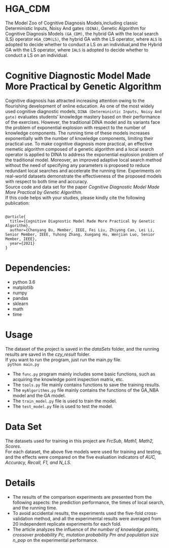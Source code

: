 # HGA_CDM
The Model Zoo of Cognitive Diagnosis Models,including classic Deterministic Inputs, Noisy And gates `(DINA)`, Genetic Algorithm for Cognitive Diagnosis Models `(GA_CDM)`, the hybrid GA with the local search (LS) operator `HGA_CDM(LS)`, the hybrid GA with the LS operator, where `ALS` is adopted to decide whether to conduct a LS on an individual,and the Hybrid GA with the LS operator, where `IALS` is adopted to decide whether to conduct a LS on an individual. 
# Cognitive Diagnostic Model Made More Practical by Genetic Algorithm
Cognitive diagnosis has attracted increasing attention owing to the flourishing development of online education. As one of the most widely used cognitive diagnostic models, `DINA (Deterministic Inputs, Noisy And gate)` evaluates students’ knowledge mastery based on their performance of the exercises. However, the traditional DINA model and its variants face the problem of exponential explosion with respect to the number of knowledge components. The running time of these models
increases exponentially with the number of knowledge components, limiting their practical use. To make cognitive diagnosis more practical, an effective memetic algorithm composed of a genetic algorithm and a local search operator is applied to DINA to address the exponential explosion problem of the traditional model. Moreover, an improved adaptive local search method without the need of specifying any parameters is proposed to reduce redundant local searches and accelerate the running time. Experiments on real-world datasets demonstrate the effectiveness of the proposed models with respect to both time and accuracy.  
Source code and data set for the paper *Cognitive Diagnostic Model Made More Practical by Genetic Algorithm*.  
If this code helps with your studies, please kindly cite the following publication:
```

@article{
  title={Cognitive Diagnostic Model Made More Practical by Genetic Algorithm},
  author={Chenyang Bu, Member, IEEE, Fei Liu, Zhiyong Cao, Lei Li, Senior Member, IEEE, Yuhong Zhang, Xuegang Hu, Wenjian Luo, Senior Member, IEEE},
  year={2021}
}
```
# Dependencies:
  * python 3.6
  * matplotlib
  * numpy
  * pandas
  * sklearn
  * math
  * time


# Usage
The dataset of the project is saved in the *dataSets* folder, and the running results are saved in the *czy_result* folder.  
If you want to run the program, just run the main.py file.  
` python main.py`  
* The `func.py` program mainly includes some basic functions, such as acquiring the knowledge point inspection matrix, etc. 
* The `tools.py` file mainly contains functions to save the training results.  
* The `myAlgorithms.py` file mainly contains the functions of the GA_NBA model and the GA model.  
* The `train_model.py` file is used to train the model.  
* The `test_model.py` file is used to test the model.  


# Data Set
The datasets used for training in this project are *FrcSub, Math1, Math2, Scores*.  
For each dataset, the above five models were used for training and testing, and the effects were compared on the five evaluation indicators of *AUC, Accuracy, Recall, F1, and N_LS*.  


# Details
* The results of the comparison experiments are presented from the following aspects: the prediction performance, the times of local search, and the running time. 
* To avoid accidental results, the experiments used the five-fold cross-validation method, and all the experimental results were averaged from 20 independent replicate experiments for each fold.
* The article analyzes the influence of *the number of knowledge points, crossover probability Pc, mutation probability Pm and population size n_pop* on the experimental performance.  


